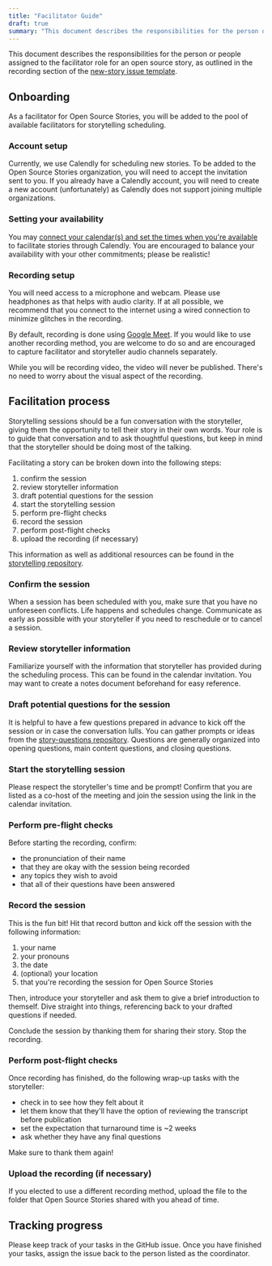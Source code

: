 ```yaml
---
title: "Facilitator Guide"
draft: true
summary: "This document describes the responsibilities for the person or people assigned to the facilitator role for an open source story, as outlined in the recording section of the `new-story` issue template."
---
```

This document describes the responsibilities for the person or people assigned to the facilitator role for an open source story, as outlined in the recording section of the [new-story issue template](https://github.com/opensourcestories/coordination/blob/main/.github/ISSUE_TEMPLATE/new-story.md#recording).

## Onboarding

As a facilitator for Open Source Stories, you will be added to the pool of available facilitators for storytelling scheduling.

### Account setup

Currently, we use Calendly for scheduling new stories. To be added to the Open Source Stories organization, you will need to accept the invitation sent to you. If you already have a Calendly account, you will need to create a new account (unfortunately) as Calendly does not support joining multiple organizations.

### Setting your availability

You may [connect your calendar(s) and set the times when you're available](https://help.calendly.com/hc/en-us/articles/360056888293-Best-practices-for-using-Calendly-schedules) to facilitate stories through Calendly. You are encouraged to balance your availability with your other commitments; please be realistic!

### Recording setup

You will need access to a microphone and webcam. Please use headphones as that helps with audio clarity. If at all possible, we recommend that you connect to the internet using a wired connection to minimize glitches in the recording.

By default, recording is done using [Google Meet](https://support.google.com/meet/answer/9308681?hl=en&fl=1&sjid=17260971919879341718-NA). If you would like to use another recording method, you are welcome to do so and are encouraged to capture facilitator and storyteller audio channels separately.

While you will be recording video, the video will never be published. There's no need to worry about the visual aspect of the recording.

## Facilitation process

Storytelling sessions should be a fun conversation with the storyteller, giving them the opportunity to tell their story in their own words. Your role is to guide that conversation and to ask thoughtful questions, but keep in mind that the storyteller should be doing most of the talking.

Facilitating a story can be broken down into the following steps:

1. confirm the session
1. review storyteller information
1. draft potential questions for the session
1. start the storytelling session
1. perform pre-flight checks
1. record the session
1. perform post-flight checks
1. upload the recording (if necessary)

This information as well as additional resources can be found in the [storytelling repository](https://github.com/opensourcestories/storytelling).

### Confirm the session

When a session has been scheduled with you, make sure that you have no unforeseen conflicts. Life happens and schedules change. Communicate as early as possible with your storyteller if you need to reschedule or to cancel a session.

### Review storyteller information

Familiarize yourself with the information that storyteller has provided during the scheduling process. This can be found in the calendar invitation. You may want to create a notes document beforehand for easy reference.

### Draft potential questions for the session

It is helpful to have a few questions prepared in advance to kick off the session or in case the conversation lulls. You can gather prompts or ideas from the [story-questions repository](https://github.com/opensourcestories/story-questions). Questions are generally organized into opening questions, main content questions, and closing questions.

### Start the storytelling session

Please respect the storyteller's time and be prompt! Confirm that you are listed as a co-host of the meeting and join the session using the link in the calendar invitation.

### Perform pre-flight checks

Before starting the recording, confirm:

* the pronunciation of their name
* that they are okay with the session being recorded
* any topics they wish to avoid
* that all of their questions have been answered

### Record the session

This is the fun bit! Hit that record button and kick off the session with the following information:

1. your name
1. your pronouns
1. the date
1. (optional) your location
1. that you're recording the session for Open Source Stories

Then, introduce your storyteller and ask them to give a brief introduction to themself. Dive straight into things, referencing back to your drafted questions if needed.

Conclude the session by thanking them for sharing their story. Stop the recording.

### Perform post-flight checks

Once recording has finished, do the following wrap-up tasks with the storyteller:

* check in to see how they felt about it
* let them know that they'll have the option of reviewing the transcript before publication
* set the expectation that turnaround time is ~2 weeks
* ask whether they have any final questions

Make sure to thank them again!

### Upload the recording (if necessary)

If you elected to use a different recording method, upload the file to the folder that Open Source Stories shared with you ahead of time.

## Tracking progress

Please keep track of your tasks in the GitHub issue. Once you have finished your tasks, assign the issue back to the person listed as the coordinator.
